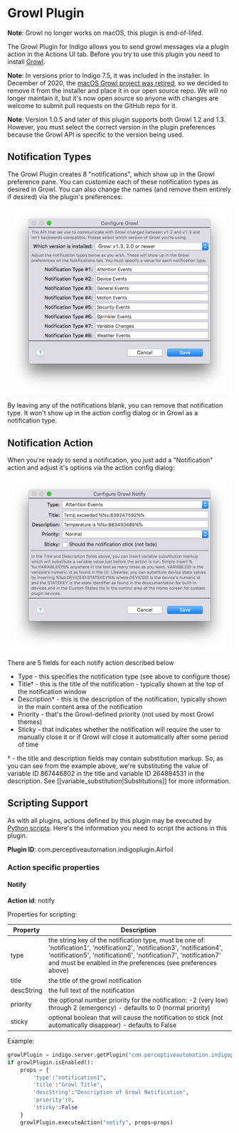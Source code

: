 # Growl Plugin
**Note**: Growl no longer works on macOS, this plugin is end-of-lifed.

The Growl Plugin for Indigo allows you to send growl messages via a plugin action in the Actions UI tab. Before you try to use this plugin you need to install [Growl](http://www.growl.info/). 

**Note**: In versions prior to Indigo 7.5, it was included in the installer. In December of 2020, the [macOS Growl project was retired](https://growl.github.io/growl/), so we decided to remove it from the installer and place it in our open source repo. We will no longer maintain it, but it's now open source so anyone with changes are welcome to submit pull requests on the GitHub repo for it.

**Note**: Version 1.0.5 and later of this plugin supports both Growl 1.2 and 1.3. However, you must select the correct version in the plugin preferences because the Growl API is specific to the version being used. 

## Notification Types


The Growl Plugin creates 8 "notifications", which show up in the Growl preference pane. You can customize each of these notification types as desired in Growl. You can also change the names (and remove them entirely if desired) via the plugin's preferences:

![growl_preferences](https://github.com/IndigoDomotics/indigo-growl/raw/main/growl_preferences.png)

By leaving any of the notifications blank, you can remove that notification type. It won't show up in the action config dialog or in Growl as a notification type. 

## Notification Action

When you're ready to send a notification, you just add a "Notification" action and adjust it's options via the action config dialog:

![growl_action_config](https://github.com/IndigoDomotics/indigo-growl/raw/main/growl_action_config.png)

There are 5 fields for each notify action described below

  - Type - this specifies the notification type (see above to configure those)
  - Title† - this is the title of the notification - typically shown at the top of the notification window
  - Description† - this is the description of the notification, typically shown in the main content area of the notification
  - Priority - that's the Growl-defined priority (not used by most Growl themes)
  - Sticky - that indicates whether the notification will require the user to manually close it or if Growl will close it automatically after some period of time

† - the title and description fields may contain substitution markup. So, as you can see from the example above, we're substituting the value of variable ID 867446802 in the title and variable ID 264884531 in the description. See [[variable_substitution|Substitutions]] for more information.

## Scripting Support

As with all plugins, actions defined by this plugin may be executed by [Python scripts](https://www.indigodomo.com/docs/plugin_scripting_tutorial#scripting_indigo_plugins). Here's the information you need to script the actions in this plugin.

**Plugin ID**: com.perceptiveautomation.indigoplugin.Airfoil

### Action specific properties

#### Notify

**Action id**: notify

Properties for scripting:

| Property   | Description                                                  |
| ---------- | ------------------------------------------------------------ |
| type       | the string key of the notification type, must be one of: 'notification1', 'notification2', 'notification3', 'notification4', 'notification5', 'notification6', 'notification7', 'notification7' and must be enabled in the preferences (see preferences above) |
| title      | the title of the growl notification                          |
| descString | the full text of the notification                            |
| priority   | the optional number priority for the notification: -2 (very low) through 2 (emergency) - defaults to 0 (normal priority) |
| sticky     | optional boolean that will cause the notification to stick (not automatically disappear) - defaults to False |

Example:

```python
growlPlugin = indigo.server.getPlugin("com.perceptiveautomation.indigoplugin.growl")
if growlPlugin.isEnabled():
	props = {
		'type':"notification1", 
		'title':"Growl Title", 
		'descString':"Description of Growl Notification", 
		'priority':0, 
		'sticky':False
	}
	growlPlugin.executeAction("notify", props=props)
```
